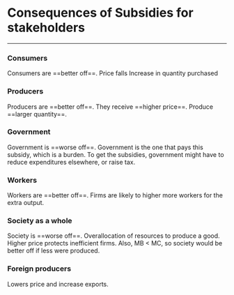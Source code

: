 # Consequences of Subsidies for stakeholders
---
### Consumers
Consumers are ==better off==.
Price falls
Increase in quantity purchased

### Producers
Producers are ==better off==.
They receive ==higher price==.
Produce ==larger quantity==.

### Government
Government is ==worse off==.
Government is the one that pays this subsidy, which is a burden.
To get the subsidies, government might have to reduce expenditures elsewhere, or raise tax.

### Workers
Workers are ==better off==.
Firms are likely to higher more workers for the extra output.

### Society as a whole
Society is ==worse off==.
Overallocation of resources to produce a good.
Higher price protects inefficient firms.
Also, MB < MC, so society would be better off if less were produced.

### Foreign producers
Lowers price and increase exports.